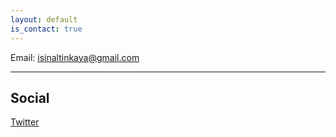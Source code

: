 ```yaml
---
layout: default
is_contact: true
---
```


Email: [isinaltinkaya@gmail.com](mailto:isinaltinkaya@gmail.com)

---

## Social

[Twitter](http://www.twitter.com/isinaltinkaya)
